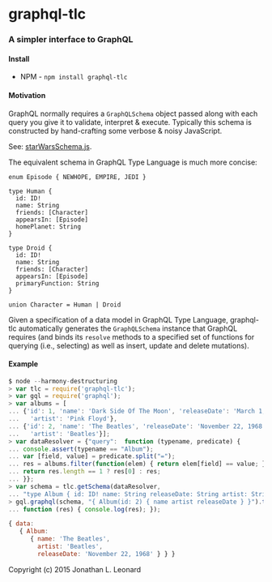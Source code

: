 # graphql-tlc

### A simpler interface to GraphQL

#### Install

* NPM - `npm install graphql-tlc` 

#### Motivation

GraphQL normally requires a `GraphQLSchema` object passed along with each query
you give it to validate, interpret & execute. Typically this schema is constructed
by hand-crafting some verbose & noisy JavaScript.

See: [starWarsSchema.js](https://github.com/graphql/graphql-js/blob/master/src/__tests__/starWarsSchema.js).

The equivalent schema in GraphQL Type Language is much more concise:
```
enum Episode { NEWHOPE, EMPIRE, JEDI }

type Human {
  id: ID!
  name: String
  friends: [Character]
  appearsIn: [Episode]
  homePlanet: String
}

type Droid {
  id: ID!
  name: String
  friends: [Character]
  appearsIn: [Episode]
  primaryFunction: String
}

union Character = Human | Droid
```

Given a specification of a data model in GraphQL Type Language, graphql-tlc automatically
generates the `GraphQLSchema` instance that GraphQL requires (and binds its `resolve` methods
to a specified set of functions for querying (i.e., selecting) as well as insert, update
and delete mutations).

#### Example

```javascript
$ node --harmony-destructuring
> var tlc = require('graphql-tlc');
> var gql = require('graphql');
> var albums = [
... {'id': 1, 'name': 'Dark Side Of The Moon', 'releaseDate': 'March 1, 1973',
...   'artist': 'Pink Floyd'},
... {'id': 2, 'name': 'The Beatles', 'releaseDate': 'November 22, 1968',
...   'artist': 'Beatles'}];
> var dataResolver = {"query":  function (typename, predicate) {
... console.assert(typename == "Album");
... var [field, value] = predicate.split("=");
... res = albums.filter(function(elem) { return elem[field] == value; });
... return res.length == 1 ? res[0] : res;
... }};
> var schema = tlc.getSchema(dataResolver,
... "type Album { id: ID! name: String releaseDate: String artist: String }");
> gql.graphql(schema, "{ Album(id: 2) { name artist releaseDate } }").then(
... function (res) { console.log(res); });

{ data: 
   { Album: 
      { name: 'The Beatles',
        artist: 'Beatles',
        releaseDate: 'November 22, 1968' } } }

```

Copyright (c) 2015 Jonathan L. Leonard
